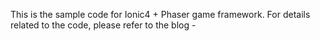This is the sample code for Ionic4 + Phaser game framework. For details related to the code, please refer to the blog - 
